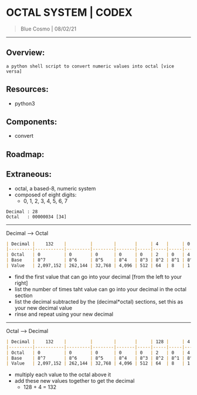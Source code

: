 # OCTAL SYSTEM | CODEX
> Blue Cosmo | 08/02/21
---

## Overview:
```
a python shell script to convert numeric values into octal [vice versa]
```

## Resources:
- python3

## Components:
- convert

## Roadmap:

## Extraneous:
- octal, a based-8, numeric system
- composed of eight digits:
	-	0, 1, 2, 3, 4, 5, 6, 7
```
Decimal : 28
Octal   : 00000034 [34]
```
---
Decimal --> Octal
```markdown
| Decimal |    132    |         |        |       |     | 4   |     | 0   |
|---------|-----------|---------|--------|-------|-----|-----|-----|-----|
| Octal   | 0         | 0       | 0      | 0     | 0   | 2   | 0   | 4   |
| Base    | 8^7       | 8^6     | 8^5    | 8^4   | 8^3 | 8^2 | 8^1 | 8^0 |
| Value   | 2,097,152 | 262,144 | 32,768 | 4,096 | 512 | 64  | 8   | 1   |
```
-   find the first value that can go into your decimal [from the left to your right] 
-   list the number of times taht value can go into your decimal in the octal section
-   list the decimal subtracted by the (decimal\*octal) sections, set this as your new decimal value 
-   rinse and repeat using your new decimal
---
Octal --> Decimal
```markdown
| Decimal |    132    |         |        |       |     | 128 |     | 4   |
|---------|-----------|---------|--------|-------|-----|-----|-----|-----|
| Octal   | 0         | 0       | 0      | 0     | 0   | 2   | 0   | 4   |
| Base    | 8^7       | 8^6     | 8^5    | 8^4   | 8^3 | 8^2 | 8^1 | 8^0 |
| Value   | 2,097,152 | 262,144 | 32,768 | 4,096 | 512 | 64  | 8   | 1   |
```
- multiply each value to the octal above it
- add these new values together to get the decimal
	- 128 + 4 = 132